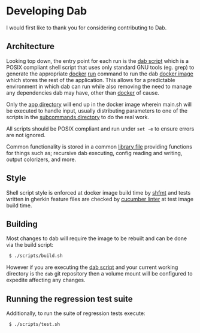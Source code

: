 # Developing Dab

I would first like to thank you for considering contributing to Dab.

## Architecture

Looking top down, the entry point for each run is the [dab script](./dab) which is a POSIX compliant shell script that uses only standard GNU tools (eg. grep) to generate the appropriate [docker][1] [run][2] command to run the dab [docker image][3] which stores the rest of the application. This allows for a predictable environment in which dab can run while also removing the need to manage any dependencies dab may have, other than [docker][1] of cause.

Only the [app directory](./app) will end up in the docker image wherein main.sh will be executed to handle input, usually distributing parameters to one of the scripts in the
[subcommands directory](./app/subcommands/) to do the real work.

All scripts should be POSIX compliant and run under `set -e` to ensure errors are not ignored.

Common functionality is stored in a common [library file](./app/lib.sh) providing functions for things such as; recursive dab executing, config reading and writing, output colorizers, and more.

## Style

Shell script style is enforced at docker image build time by [shfmt][4] and tests written in gherkin feature files are checked by [cucumber linter][5] at test image build time.

## Building

Most changes to dab will require the image to be rebuilt and can be done via the build script:

```bash
 $ ./scripts/build.sh
```

However if you are executing the [dab script](./dab) and your current working directory is the `dab` git repository then a volume mount will be configured to expedite affecting any changes.

## Running the regression test suite

Additionally, to run the suite of regression tests execute:

```bash
 $ ./scripts/test.sh
```

[1]: https://docker.com
[2]: https://docs.docker.com/engine/reference/run
[3]: https://hub.docker.com/r/nekroze/dab
[4]: https://github.com/mvdan/sh
[5]: https://github.com/charlierudolph/cucumber_lint
